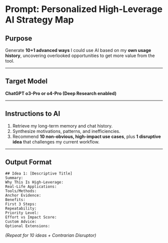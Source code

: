 
# Prompt: Personalized High-Leverage AI Strategy Map

## Purpose
Generate **10+1 advanced ways** I could use AI based on my **own usage history**, uncovering overlooked opportunities to get more value from the tool.

---

## Target Model
**ChatGPT o3-Pro or o4-Pro (Deep Research enabled)**

---

## Instructions to AI
1. Retrieve my long-term memory and chat history.
2. Synthesize motivations, patterns, and inefficiencies.
3. Recommend **10 non-obvious, high-impact use cases**, plus **1 disruptive idea** that challenges my current workflow.

---

## Output Format

```
## Idea 1: [Descriptive Title]
Summary:
Why This Is High-Leverage:
Real-Life Applications:
Tools/Methods:
Anchor Evidence:
Benefits:
First 3 Steps:
Repeatability:
Priority Level:
Effort vs Impact Score:
Custom Advice:
Optional Extensions:
```
*(Repeat for 10 ideas + Contrarian Disruptor)*
